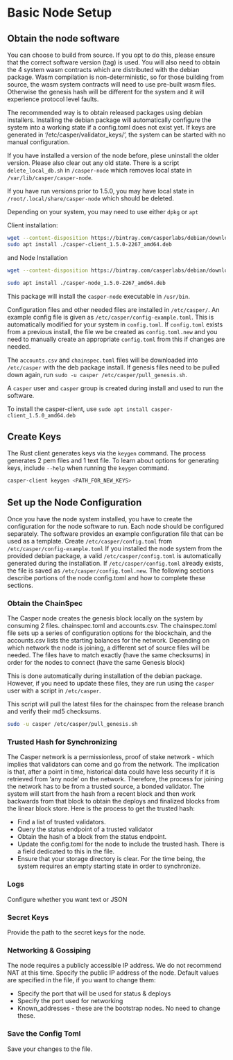 Basic Node Setup
================

## Obtain the node software

You can choose to build from source. If you opt to do this, please ensure that the correct software version (tag) is used. You will also need to obtain the 4 system wasm contracts which are distributed with the debian package. Wasm compilation is non-deterministic, so for those building from source, the wasm system contracts will need to use pre-built wasm files. Otherwise the genesis hash will be different for the system and it will experience protocol level faults. 

The recommended way is to obtain released packages using debian installers. Installing the debian package will automatically configure the system into a working state if a config.toml does not exist yet.  If keys are generated in ‘/etc/casper/validator_keys/’, the system can be started with no manual configuration.

If you have installed a version of the node before, plese uninstall the older version.  Please also clear out any old state. There is a script `delete_local_db.sh` in `/casper-node` which removes local state in `/var/lib/casper/casper-node`.

If you have run versions prior to 1.5.0, you may have local state in `/root/.local/share/casper-node` which should be deleted.

Depending on your system, you may need to use either `dpkg` or `apt`

Client installation:

```bash
wget --content-disposition https://bintray.com/casperlabs/debian/download_file?file_path=casper-client_1.5.0-2267_amd64.deb
sudo apt install ./casper-client_1.5.0-2267_amd64.deb
```
and Node Installation

```bash
wget --content-disposition https://bintray.com/casperlabs/debian/download_file?file_path=casper-node_1.5.0-2267_amd64.deb

sudo apt install ./casper-node_1.5.0-2267_amd64.deb

```

This package will install the `casper-node` executable in `/usr/bin`.

Configuration files and other needed files are installed in `/etc/casper/`. An example config file is given
as `/etc/casper/config-example.toml`. This is automatically modified for your system in `config.toml`. If 
`config.toml` exists from a previous install, the file we be created as `config.toml.new` and you need to manually create an appropriate `config.toml` from this if changes are needed. 

The `accounts.csv` and `chainspec.toml` files will be downloaded into `/etc/casper` with the deb package install. 
If genesis files need to be pulled down again, run `sudo -u casper /etc/casper/pull_genesis.sh`. 

A `casper` user and `casper` group is created during install and used to run the software. 

To install the casper-client, use `sudo apt install casper-client_1.5.0_amd64.deb`


## Create Keys

The Rust client generates keys via the `keygen` command.  The process generates 2 pem files and 1 text file.
To learn about options for generating keys, include `--help` when running the `keygen` command.

```bash
casper-client keygen <PATH_FOR_NEW_KEYS>
```

## Set up the Node Configuration

Once you have the node system installed, you have to create the configuration for the node software to run.  Each node should be configured separately. The software provides an example configuration file that can be used as a template. Create `/etc/casper/config.toml` from `/etc/casper/config-example.toml`  If you installed the node system from the provided debian package, a valid `/etc/casper/config.toml` is automatically generated during the installation. If `/etc/casper/config.toml` already exists, the file is saved as `/etc/casper/config.toml.new`. The following sections describe portions of the node config.toml and how to complete these sections.

### Obtain the ChainSpec

The Casper node creates the genesis block locally on the system by consuming 2 files. 
chainspec.toml and accounts.csv. The chainspec.toml file sets up a series of configuration options for the blockchain, and the accounts.csv lists the starting balances for the network.
Depending on which network the node is joining, a different set of source files will be needed.  The files have to match exactly (have the same checksums) in order for the nodes to connect (have the same Genesis block)

This is done automatically during installation of the debian package. However, if you need to update these files, they are run using the `casper` user with a script in `/etc/casper`.

This script will pull the latest files for the chainspec from the release branch and verify their md5 checksums.
```bash
sudo -u casper /etc/casper/pull_genesis.sh
```
### Trusted Hash for Synchronizing
The Casper network is a permissionless, proof of stake network - which implies that validators can come and go from the network.  The implication is that, after a point in time, historical data could have less security if it is retrieved from ‘any node’ on the network.  Therefore, the process for joining the network has to be from a trusted source, a bonded validator.  The system will start from the hash from a recent block and then work backwards from that block to obtain the deploys and finalized blocks from the linear block store.  Here is the process to get the trusted hash:

* Find a list of trusted validators.  
* Query the status endpoint of a trusted validator
* Obtain the hash of a block from the status endpoint.
* Update the config.toml for the node to include the trusted hash. There is a field dedicated to this in the file. 
* Ensure that your storage directory is clear.  For the time being, the system requires an empty starting state in order to synchronize.  

### Logs
 Configure whether you want text or JSON

### Secret Keys
Provide the path to the secret keys for the node.

### Networking & Gossiping
The node requires a publicly accessible IP address.  We do not recommend NAT at this time. Specify the public IP address of the node. Default values are specified in the file, if you want to change them: 
* Specify the port that will be used for status  & deploys
* Specify the port used for networking 
* Known_addresses - these are the bootstrap nodes. No need to change these.

### Save the Config Toml
Save your changes to the file.



